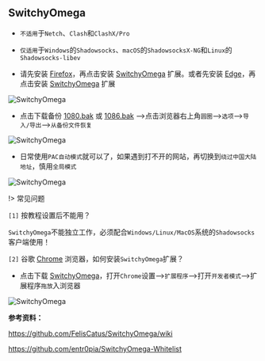 ## SwitchyOmega

* `不适用`于`Netch`、`Clash`和`ClashX/Pro `

* `仅适用`于`Windows`的`Shadowsocks`、`macOS`的`ShadowsocksX-NG`和`Linux`的`Shadowsocks-libev`

* 请先安装 [Firefox](https://www.mozilla.org/zh-CN/firefox/)，再点击安装 [SwitchyOmega](https://addons.mozilla.org/zh-CN/firefox/addon/switchyomega/) 扩展。或者先安装 [Edge](https://www.microsoft.com/zh-cn/edge)，再点击安装 [SwitchyOmega](https://microsoftedge.microsoft.com/addons/detail/proxy-switchyomega/fdbloeknjpnloaggplaobopplkdhnikc?hl=zh-CN) 扩展

![SwitchyOmega](media/firefox/ff_1.jpg ':size=720')

* 点击下载备份 <a href="media/firefox/1080.bak" target="_blank">1080.bak</a> 或 <a href="media/firefox/1086.bak" target="_blank">1086.bak</a> -->点击浏览器右上角`圆圈`-->`选项`-->`导入/导出`-->`从备份文件恢复`

![SwitchyOmega](media/firefox/ff_2.jpg ':size=720')

* 日常使用`PAC自动模式`就可以了，如果遇到打不开的网站，再切换到`绕过中国大陆地址`，慎用`全局模式`

![SwitchyOmega](media/firefox/ff_3.jpg ':size=720')

!> 常见问题

`[1]` 按教程设置后不能用？

`SwitchyOmega`不能独立工作，必须配合`Windows/Linux/MacOS`系统的`Shadowsocks`客户端使用！

`[2]` 谷歌 [Chrome](https://www.google.cn/chrome/) 浏览器，如何安装`SwitchyOmega`扩展？

* 点击下载 <a href="media/firefox/omega.crx" target="_blank">SwitchyOmega</a>，打开`Chrome`设置-->`扩展程序`-->打开`开发者模式`-->扩展程序`拖放`入浏览器

![SwitchyOmega](media/firefox/ff_chrome.jpg ':size=720')

**参考资料：** 

https://github.com/FelisCatus/SwitchyOmega/wiki

https://github.com/entr0pia/SwitchyOmega-Whitelist
